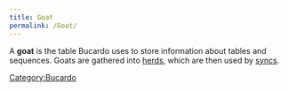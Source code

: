 ```yaml
---
title: Goat
permalink: /Goat/
---
```


A **goat** is the table Bucardo uses to store information about tables and sequences. Goats are gathered into [herds](/herd "wikilink"), which are then used by [syncs](/sync "wikilink").

[Category:Bucardo](/Category:Bucardo "wikilink")